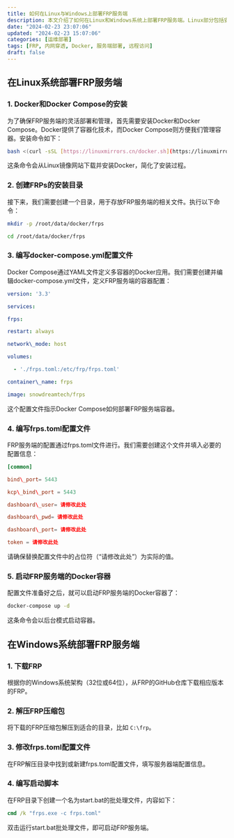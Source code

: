 ```yaml
---
title: 如何在Linux与Windows上部署FRP服务端
description: 本文介绍了如何在Linux和Windows系统上部署FRP服务端。Linux部分包括安装Docker和Docker Compose，创建FRPs的安装目录，编写docker-compose.yml和frps.toml配置文件，最后启动FRP服务端的Docker容器。Windows部分则涉及下载FRP，解压FRP压缩包，修改frps.toml配置文件，以及编写和运行启动脚本。
date: "2024-02-23 23:07:06"
updated: "2024-02-23 15:07:06"
categories: [运维部署]
tags: [FRP, 内网穿透, Docker, 服务端部署, 远程访问]
draft: false
---
```


## 在Linux系统部署FRP服务端

### 1. Docker和Docker Compose的安装

为了确保FRP服务端的灵活部署和管理，首先需要安装Docker和Docker Compose。Docker提供了容器化技术，而Docker Compose则方便我们管理容器。安装命令如下：

```bash
bash <(curl -sSL [https://linuxmirrors.cn/docker.sh](https://linuxmirrors.cn/other/))
```

这条命令会从Linux镜像网站下载并安装Docker，简化了安装过程。

### 2. 创建FRPs的安装目录

接下来，我们需要创建一个目录，用于存放FRP服务端的相关文件。执行以下命令：

```bash
mkdir -p /root/data/docker/frps
```

```bash
cd /root/data/docker/frps
```

### 3. 编写docker-compose.yml配置文件

Docker Compose通过YAML文件定义多容器的Docker应用。我们需要创建并编辑docker-compose.yml文件，定义FRP服务端的容器配置：

```yaml
version: '3.3'

services:

frps:

restart: always

network\_mode: host

volumes:

  - './frps.toml:/etc/frp/frps.toml'

container\_name: frps

image: snowdreamtech/frps
```

这个配置文件指示Docker Compose如何部署FRP服务端容器。

### 4. 编写frps.toml配置文件

FRP服务端的配置通过frps.toml文件进行。我们需要创建这个文件并填入必要的配置信息：

```toml
[common]

bind\_port= 5443

kcp\_bind\_port = 5443

dashboard\_user= 请修改此处

dashboard\_pwd= 请修改此处

dashboard\_port= 请修改此处

token = 请修改此处
```

请确保替换配置文件中的占位符（“请修改此处”）为实际的值。

### 5. 启动FRP服务端的Docker容器

配置文件准备好之后，就可以启动FRP服务端的Docker容器了：

```bash
docker-compose up -d
```

这条命令会以后台模式启动容器。

## 在Windows系统部署FRP服务端

### 1. 下载FRP

根据你的Windows系统架构（32位或64位），从FRP的GitHub仓库下载相应版本的FRP。

### 2. 解压FRP压缩包

将下载的FRP压缩包解压到适合的目录，比如 `C:\frp`。

### 3. 修改frps.toml配置文件

在FRP解压目录中找到或新建frps.toml配置文件，填写服务器端配置信息。

### 4. 编写启动脚本

在FRP目录下创建一个名为start.bat的批处理文件，内容如下：

```bat
cmd /k "frps.exe -c frps.toml"
```

双击运行start.bat批处理文件，即可启动FRP服务端。
